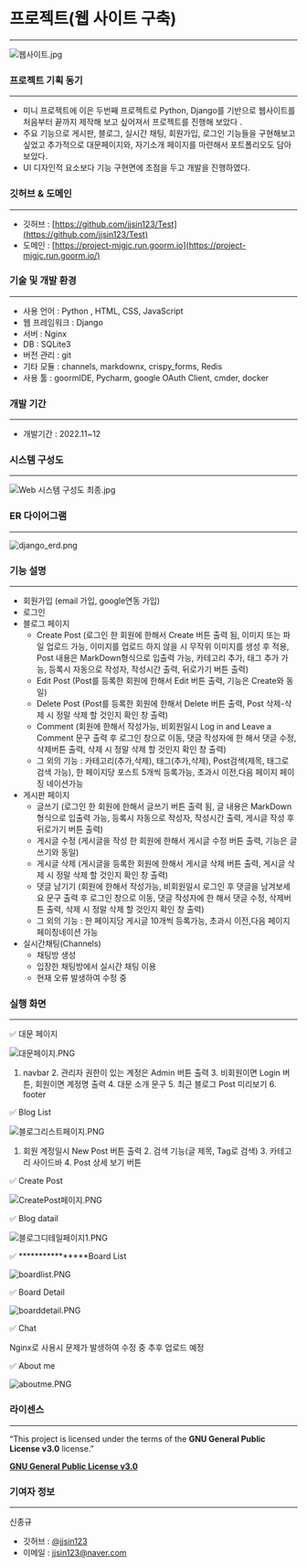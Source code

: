 # 프로젝트(웹 사이트 구축)

---

![웹사이트.jpg](%E1%84%91%E1%85%B3%E1%84%85%E1%85%A9%E1%84%8C%E1%85%A6%E1%86%A8%E1%84%90%E1%85%B3(%E1%84%8B%E1%85%B0%E1%86%B8%20%E1%84%89%E1%85%A1%E1%84%8B%E1%85%B5%E1%84%90%E1%85%B3%20%E1%84%80%E1%85%AE%E1%84%8E%E1%85%AE%E1%86%A8)%202bf1c3e1717d4544b9d21b6bd1413b7c/%25EC%259B%25B9%25EC%2582%25AC%25EC%259D%25B4%25ED%258A%25B8.jpg)

### 프로젝트 기획 동기

---

- 미니 프로젝트에 이은 두번째 프로젝트로 Python, Django를 기반으로 웹사이트를 처음부터 끝까지 제작해 보고 싶어져서 프로젝트를 진행해 보았다 .
- 주요 기능으로 게시판, 블로그, 실시간 채팅, 회원가입, 로그인 기능들을 구현해보고 싶었고 추가적으로 대문페이지와,  자기소개 페이지를 마련해서 포트폴리오도 담아 보았다.
- UI 디자인적 요소보다 기능 구현면에 초점을 두고 개발을 진행하였다.

### 깃허브 & 도메인

---

- 깃허브 : [https://github.com/jjsin123/Test](https://github.com/jjsin123/Test)
- 도메인 : [https://project-mjgjc.run.goorm.io](https://project-mjgjc.run.goorm.io/)

### 기술 및 개발 환경

---

- 사용 언어 : Python , HTML, CSS, JavaScript
- 웹 프레임워크 : Django
- 서버 : Nginx
- DB : SQLite3
- 버전 관리 : git
- 기타 모듈 : channels, markdownx, crispy_forms, Redis
- 사용 툴 : goormIDE, Pycharm, google OAuth Client, cmder, docker

### 개발 기간

---

- 개발기간 : 2022.11~12

### 시스템 구성도

---

![Web 시스템 구성도 최종.jpg](%E1%84%91%E1%85%B3%E1%84%85%E1%85%A9%E1%84%8C%E1%85%A6%E1%86%A8%E1%84%90%E1%85%B3(%E1%84%8B%E1%85%B0%E1%86%B8%20%E1%84%89%E1%85%A1%E1%84%8B%E1%85%B5%E1%84%90%E1%85%B3%20%E1%84%80%E1%85%AE%E1%84%8E%E1%85%AE%E1%86%A8)%202bf1c3e1717d4544b9d21b6bd1413b7c/Web_%25EC%258B%259C%25EC%258A%25A4%25ED%2585%259C_%25EA%25B5%25AC%25EC%2584%25B1%25EB%258F%2584_%25EC%25B5%259C%25EC%25A2%2585.jpg)

### ER 다이어그램

---

![django_erd.png](%E1%84%91%E1%85%B3%E1%84%85%E1%85%A9%E1%84%8C%E1%85%A6%E1%86%A8%E1%84%90%E1%85%B3(%E1%84%8B%E1%85%B0%E1%86%B8%20%E1%84%89%E1%85%A1%E1%84%8B%E1%85%B5%E1%84%90%E1%85%B3%20%E1%84%80%E1%85%AE%E1%84%8E%E1%85%AE%E1%86%A8)%202bf1c3e1717d4544b9d21b6bd1413b7c/django_erd.png)

### 기능 설명

---

- 회원가입 (email 가입, google연동 가입)
- 로그인
- 블로그 페이지
    - Create Post (로그인 한 회원에 한해서 Create 버튼 출력 됨, 이미지 또는 파일 업로드 가능, 이미지를 업로드 하지 않을 시 무작위 이미지를 생성 후 적용, Post 내용은 MarkDown형식으로 입출력 가능, 카테고리 추가, 태그 추가 가능, 등록시 자동으로 작성자, 작성시간 출력, 뒤로가기 버튼 출력)
    - Edit Post (Post를 등록한 회원에 한해서 Edit 버튼 출력, 기능은 Create와 동일)
    - Delete Post (Post를 등록한 회원에 한해서 Delete 버튼 출력, Post 삭제-삭제 시 정말 삭제 할 것인지 확인 창 출력)
    - Comment (회원에 한해서 작성가능, 비회원일시 Log in and Leave a Comment 문구 출력 후 로그인 창으로 이동, 댓글 작성자에 한 해서 댓글 수정, 삭제버튼 출력, 삭제 시 정말 삭제 할 것인지 확인 창 출력)
    - 그 외의 기능 : 카테고리(추가,삭제), 태그(추가,삭제), Post검색(제목, 태그로 검색 가능), 한 페이지당 포스트 5개씩 등록가능, 초과시 이전,다음 페이지 페이징 네이션가능
- 게시판 페이지
    - 글쓰기 (로그인 한 회원에 한해서 글쓰기 버튼 출력 됨, 글 내용은 MarkDown형식으로 입출력 가능, 등록시 자동으로 작성자, 작성시간 출력, 게시글 작성 후 뒤로가기 버튼 출력)
    - 게시글 수정 (게시글을 작성 한 회원에 한해서 게시글 수정 버튼 출력, 기능은 글쓰기와 동일)
    - 게시글 삭제 (게시글을 등록한 회원에 한해서 게시글 삭제 버튼 출력, 게시글 삭제 시 정말 삭제 할 것인지 확인 창 출력)
    - 댓글 남기기 (회원에 한해서 작성가능, 비회원일시 로그인 후 댓글을 남겨보세요 문구 출력 후 로그인 창으로 이동, 댓글 작성자에 한 해서 댓글 수정, 삭제버튼 출력, 삭제 시 정말 삭제 할 것인지 확인 창 출력)
    - 그 외의 기능 : 한 페이지당 게시글 10개씩 등록가능, 초과시 이전,다음 페이지 페이징네이션 가능
- 실시간채팅(Channels)
    - 채팅방 생성
    - 입장한 채팅방에서 실시간 채팅 이용
    - 현재 오류 발생하여 수정 중

### 실행 화면

---

✅ 대문 페이지

![대문페이지.PNG](%E1%84%91%E1%85%B3%E1%84%85%E1%85%A9%E1%84%8C%E1%85%A6%E1%86%A8%E1%84%90%E1%85%B3(%E1%84%8B%E1%85%B0%E1%86%B8%20%E1%84%89%E1%85%A1%E1%84%8B%E1%85%B5%E1%84%90%E1%85%B3%20%E1%84%80%E1%85%AE%E1%84%8E%E1%85%AE%E1%86%A8)%202bf1c3e1717d4544b9d21b6bd1413b7c/%25EB%258C%2580%25EB%25AC%25B8%25ED%258E%2598%25EC%259D%25B4%25EC%25A7%2580.png)

1. navbar 2. 관리자 권한이 있는 계정은 Admin 버튼 출력 3. 비회원이면 Login 버튼, 회원이면 계정명 출력 4. 대문 소개 문구 5. 최근 블로그 Post 미리보기 6. footer

✅ Blog List

![블로그리스트페이지.PNG](%E1%84%91%E1%85%B3%E1%84%85%E1%85%A9%E1%84%8C%E1%85%A6%E1%86%A8%E1%84%90%E1%85%B3(%E1%84%8B%E1%85%B0%E1%86%B8%20%E1%84%89%E1%85%A1%E1%84%8B%E1%85%B5%E1%84%90%E1%85%B3%20%E1%84%80%E1%85%AE%E1%84%8E%E1%85%AE%E1%86%A8)%202bf1c3e1717d4544b9d21b6bd1413b7c/%25EB%25B8%2594%25EB%25A1%259C%25EA%25B7%25B8%25EB%25A6%25AC%25EC%258A%25A4%25ED%258A%25B8%25ED%258E%2598%25EC%259D%25B4%25EC%25A7%2580.png)

1. 회원 계정일시 New Post 버튼 출력 2. 검색 기능(글 제목, Tag로 검색) 3. 카테고리 사이드바 4. Post 상세 보기 버튼

✅ Create Post

![CreatePost페이지.PNG](%E1%84%91%E1%85%B3%E1%84%85%E1%85%A9%E1%84%8C%E1%85%A6%E1%86%A8%E1%84%90%E1%85%B3(%E1%84%8B%E1%85%B0%E1%86%B8%20%E1%84%89%E1%85%A1%E1%84%8B%E1%85%B5%E1%84%90%E1%85%B3%20%E1%84%80%E1%85%AE%E1%84%8E%E1%85%AE%E1%86%A8)%202bf1c3e1717d4544b9d21b6bd1413b7c/CreatePost%25ED%258E%2598%25EC%259D%25B4%25EC%25A7%2580.png)

✅ Blog datail

![블로그디테일페이지1.PNG](%E1%84%91%E1%85%B3%E1%84%85%E1%85%A9%E1%84%8C%E1%85%A6%E1%86%A8%E1%84%90%E1%85%B3(%E1%84%8B%E1%85%B0%E1%86%B8%20%E1%84%89%E1%85%A1%E1%84%8B%E1%85%B5%E1%84%90%E1%85%B3%20%E1%84%80%E1%85%AE%E1%84%8E%E1%85%AE%E1%86%A8)%202bf1c3e1717d4544b9d21b6bd1413b7c/%25EB%25B8%2594%25EB%25A1%259C%25EA%25B7%25B8%25EB%2594%2594%25ED%2585%258C%25EC%259D%25BC%25ED%258E%2598%25EC%259D%25B4%25EC%25A7%25801.png)

✅ ****************Board List

![boardlist.PNG](%E1%84%91%E1%85%B3%E1%84%85%E1%85%A9%E1%84%8C%E1%85%A6%E1%86%A8%E1%84%90%E1%85%B3(%E1%84%8B%E1%85%B0%E1%86%B8%20%E1%84%89%E1%85%A1%E1%84%8B%E1%85%B5%E1%84%90%E1%85%B3%20%E1%84%80%E1%85%AE%E1%84%8E%E1%85%AE%E1%86%A8)%202bf1c3e1717d4544b9d21b6bd1413b7c/boardlist.png)

✅ Board Detail

![boarddetail.PNG](%E1%84%91%E1%85%B3%E1%84%85%E1%85%A9%E1%84%8C%E1%85%A6%E1%86%A8%E1%84%90%E1%85%B3(%E1%84%8B%E1%85%B0%E1%86%B8%20%E1%84%89%E1%85%A1%E1%84%8B%E1%85%B5%E1%84%90%E1%85%B3%20%E1%84%80%E1%85%AE%E1%84%8E%E1%85%AE%E1%86%A8)%202bf1c3e1717d4544b9d21b6bd1413b7c/boarddetail.png)

✅ Chat

Nginx로 사용시 문제가 발생하여 수정 중 추후 업로드 예정

✅ About me

![aboutme.PNG](%E1%84%91%E1%85%B3%E1%84%85%E1%85%A9%E1%84%8C%E1%85%A6%E1%86%A8%E1%84%90%E1%85%B3(%E1%84%8B%E1%85%B0%E1%86%B8%20%E1%84%89%E1%85%A1%E1%84%8B%E1%85%B5%E1%84%90%E1%85%B3%20%E1%84%80%E1%85%AE%E1%84%8E%E1%85%AE%E1%86%A8)%202bf1c3e1717d4544b9d21b6bd1413b7c/aboutme.png)

### 라이센스

---

“This project is licensed under the terms of the **GNU General Public License v3.0** license.”

**[GNU General Public License v3.0](https://github.com/jjsin123/Test/blob/add-license-1/LICENSE)**

### 기여자 정보

---

신종규

- 깃허브 : [@jjsin123](https://github.com/jjsin123)
- 이메일 : jjsin123@naver.com